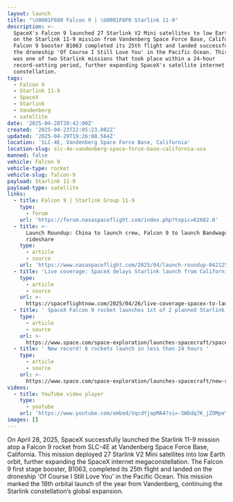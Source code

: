 ```yaml
---
layout: launch
title: "\U0001F680 Falcon 9 | \U0001F6F0 Starlink 11-9"
description: >-
  SpaceX's Falcon 9 launched 27 Starlink V2 Mini satellites to low Earth orbit
  on the Starlink 11-9 mission from Vandenberg Space Force Base, California. The
  Falcon 9 booster B1063 completed its 25th flight and landed successfully on
  the droneship 'Of Course I Still Love You' in the Pacific Ocean. This launch
  was one of two Starlink missions that took place within a 24-hour
  record-setting period, further expanding SpaceX's satellite internet
  constellation.
tags:
  - Falcon 9
  - Starlink 11-9
  - SpaceX
  - Starlink
  - Vandenberg
  - satellite
date: '2025-04-28T20:42:00Z'
created: '2025-04-23T22:05:23.082Z'
updated: '2025-04-29T19:26:08.564Z'
location: 'SLC-4E, Vandenberg Space Force Base, California'
location-slug: slc-4e-vandenberg-space-force-base-california-usa
manned: false
vehicle: Falcon 9
vehicle-type: rocket
vehicle-slug: falcon-9
payload: Starlink 11-9
payload-type: satellite
links:
  - title: Falcon 9 | Starlink Group 11-9
    type:
      - forum
    url: 'https://forum.nasaspaceflight.com/index.php?topic=62682.0'
  - title: >-
      Launch Roundup: China to launch crew, Falcon 9 to launch Bandwagon
      rideshare
    type:
      - article
      - source
    url: 'https://www.nasaspaceflight.com/2025/04/launch-roundup-042125/'
  - title: 'Live coverage: SpaceX delays Starlink launch from California'
    type:
      - article
      - source
    url: >-
      https://spaceflightnow.com/2025/04/26/live-coverage-spacex-to-launch-27-starlink-satellites-on-falcon-9-rocket-from-vandenberg-sfb-3/
  - title: ' SpaceX Falcon 9 rocket launches 1st of 2 planned Starlink launches in 2 days, lands booster at sea '
    type:
      - article
      - source
    url: >-
      https://www.space.com/space-exploration/launches-spacecraft/spacex-starlink-11-9-b1063-vsfb
  - title: ' New record! 6 rockets launch in less than 24 hours '
    type:
      - article
      - source
    url: >-
      https://www.space.com/space-exploration/launches-spacecraft/new-record-6-rockets-launch-in-less-than-24-hours
videos:
  - title: YouTube video player
    type:
      - youtube
    url: 'https://www.youtube.com/embed/VqcdYjapMA4?si=-SWbdq7K_jZOMpeY'
images: []
---
```

On April 28, 2025, SpaceX successfully launched the Starlink 11-9 mission atop a Falcon 9 rocket from SLC-4E at Vandenberg Space Force Base, California. This mission deployed 27 Starlink V2 Mini satellites into low Earth orbit, further expanding the SpaceX internet megaconstellation. The Falcon 9 first stage booster, B1063, completed its 25th flight and landed on the droneship 'Of Course I Still Love You' in the Pacific Ocean. This mission marked the 18th orbital launch of the year from Vandenberg, continuing the Starlink constellation’s global expansion.
